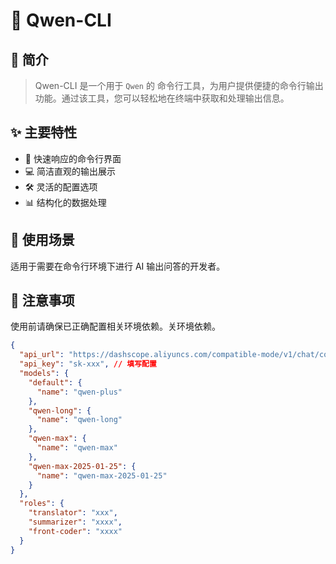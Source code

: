 # 🤖 Qwen-CLI

## 📖 简介

> Qwen-CLI 是一个用于 `Qwen` 的 命令行工具，为用户提供便捷的命令行输出功能。通过该工具，您可以轻松地在终端中获取和处理输出信息。

## ✨ 主要特性

- 🚀 快速响应的命令行界面
- 💻 简洁直观的输出展示
- 🛠️ 灵活的配置选项
- 📊 结构化的数据处理

## 🎯 使用场景

适用于需要在命令行环境下进行 AI 输出问答的开发者。

## 📌 注意事项

使用前请确保已正确配置相关环境依赖。关环境依赖。

```json
{
  "api_url": "https://dashscope.aliyuncs.com/compatible-mode/v1/chat/completions",
  "api_key": "sk-xxx", // 填写配置
  "models": {
    "default": {
      "name": "qwen-plus"
    },
    "qwen-long": {
      "name": "qwen-long"
    },
    "qwen-max": {
      "name": "qwen-max"
    },
    "qwen-max-2025-01-25": {
      "name": "qwen-max-2025-01-25"
    }
  },
  "roles": {
    "translator": "xxx",
    "summarizer": "xxxx",
    "front-coder": "xxxx"
  }
}
```
